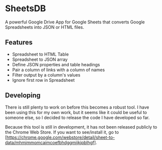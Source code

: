 # SheetsDB

A powerful Google Drive App for Google Sheets that converts Google Spreadsheets into JSON or HTML files.


## Features

- Spreadsheet to HTML Table
- Spreadsheet to JSON array
- Define JSON properties and table headings
- Pair a column of links with a column of names
- Filter output by a column's values
- Ignore first row in Spreadsheet


## Developing

There is still plenty to work on before this becomes a robust tool. I have been using this for my own work, but it seems like it could be useful to someone else, so I decided to release the code I have developed so far.

Because this tool is still in development, it has not been released publicly to the Chrome Web Store. If you want to see/install it, go to [https://chrome.google.com/webstore/detail/sheet-to-data/mhmjmmomcaimcoefbhdggmijkjpblhgf].
